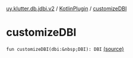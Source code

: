 [uy.klutter.db.jdbi.v2](../index.md) / [KotlinPlugin](index.md) / [customizeDBI](.)


# customizeDBI
`fun customizeDBI(dbi:&nbsp;DBI): DBI` [(source)](https://github.com/kohesive/klutter/blob/master/db-jdbi-v2-jdk6/src/main/kotlin/uy/klutter/db/jdbi/v2/KotlinPlugin.kt#L18)


